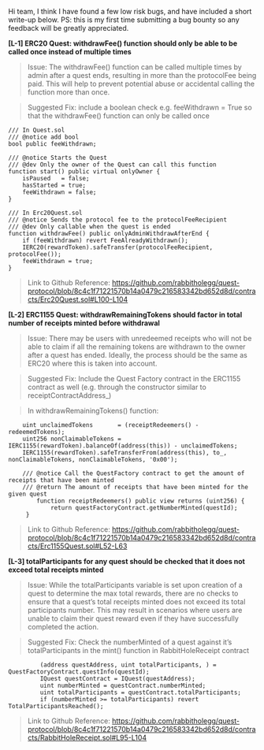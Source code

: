 Hi team, I think I have found a few low risk bugs, and have included a short write-up below. 
PS: this is my first time submitting a bug bounty so any feedback will be greatly appreciated.

**[L-1] ERC20 Quest: withdrawFee() function should only be able to be called once instead of multiple times**
> Issue: The withdrawFee() function can be called multiple times by admin after a quest ends, resulting in more than the protocolFee being paid. This will help to prevent potential abuse or accidental calling the function more than once.

> Suggested Fix: include a boolean check e.g. feeWithdrawn = True so that the withdrawFee() function can only be called once

    /// In Quest.sol
    /// @notice add bool
    bool public feeWithdrawn;

    /// @notice Starts the Quest
    /// @dev Only the owner of the Quest can call this function
    function start() public virtual onlyOwner {
        isPaused   = false;
        hasStarted = true;
        feeWithdrawn = false;
    }

    /// In Erc20Quest.sol
    /// @notice Sends the protocol fee to the protocolFeeRecipient
    /// @dev Only callable when the quest is ended
    function withdrawFee() public onlyAdminWithdrawAfterEnd {        
        if (feeWithdrawn) revert FeeAlreadyWithdrawn();
        IERC20(rewardToken).safeTransfer(protocolFeeRecipient, protocolFee());
        feeWithdrawn = true;
    }

> Link to Github Reference: https://github.com/rabbitholegg/quest-protocol/blob/8c4c1f71221570b14a0479c216583342bd652d8d/contracts/Erc20Quest.sol#L100-L104


**[L-2] ERC1155 Quest: withdrawRemainingTokens should factor in total number of receipts minted before withdrawal**
>  Issue: There may be users with unredeemed receipts who will not be able to claim if all the remaining tokens are withdrawn to the owner after a quest has ended. Ideally, the process should be the same as ERC20 where this is taken into account.

> Suggested Fix: Include the Quest Factory contract in the ERC1155 contract as well (e.g. through the constructor similar to receiptContractAddress_)

> In withdrawRemainingTokens() function: 

		uint unclaimedTokens       = (receiptRedeemers() - redeemedTokens);
 		uint256 nonClaimableTokens = IERC1155(rewardToken).balanceOf(address(this)) - unclaimedTokens;
		IERC1155(rewardToken).safeTransferFrom(address(this), to_, nonClaimableTokens, nonClaimableTokens, '0x00');

		/// @notice Call the QuestFactory contract to get the amount of receipts that have been minted
		/// @return The amount of receipts that have been minted for the given quest
	    	function receiptRedeemers() public view returns (uint256) {
        		return questFactoryContract.getNumberMinted(questId);
		 }
> Link to Github Reference: https://github.com/rabbitholegg/quest-protocol/blob/8c4c1f71221570b14a0479c216583342bd652d8d/contracts/Erc1155Quest.sol#L52-L63


**[L-3] totalParticipants for any quest should be checked that it does not exceed total receipts minted**

> Issue: While the totalParticipants variable is set upon creation of a quest to determine the max total rewards, there are no checks to ensure that a quest’s total receipts minted does not exceed its total participants number. This may result in scenarios where users are unable to claim their quest reward even if they have successfully completed the action.

> Suggested Fix: Check the numberMinted of a quest against it’s totalParticipants in the mint() function in RabbitHoleReceipt contract

             (address questAddress, uint totalParticipants, ) = QuestFactoryContract.questInfo(questId);
             IQuest questContract = IQuest(questAddress);
             uint numberMinted = questContract.numberMinted;
             uint totalParticipants = questContract.totalParticipants;
             if (numberMinted >= totalParticipants) revert TotalParticipantsReached();

> Link to Github Reference: https://github.com/rabbitholegg/quest-protocol/blob/8c4c1f71221570b14a0479c216583342bd652d8d/contracts/RabbitHoleReceipt.sol#L95-L104
